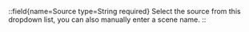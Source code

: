 ::field{name=Source type=String required}
Select the source from this dropdown list, you can also manually enter a scene name.
::